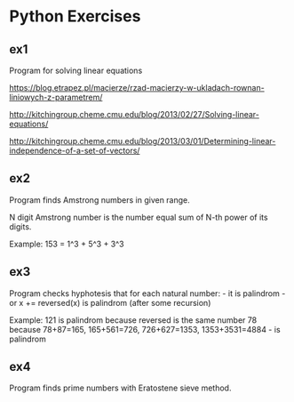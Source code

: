 Python Exercises
================

ex1
---

Program for solving linear equations

 
 https://blog.etrapez.pl/macierze/rzad-macierzy-w-ukladach-rownan-liniowych-z-parametrem/
 
 http://kitchingroup.cheme.cmu.edu/blog/2013/02/27/Solving-linear-equations/
 
 http://kitchingroup.cheme.cmu.edu/blog/2013/03/01/Determining-linear-independence-of-a-set-of-vectors/
 
ex2
---
 
Program finds Amstrong numbers in given range.

N digit Amstrong number is the number equal sum of N-th power of its digits.

Example:
    153 = 1^3 + 5^3 + 3^3  
    
ex3
---
Program checks hyphotesis that for each natural number:
    - it is palindrom
    - or x += reversed(x) is palindrom (after some recursion)

Example:
    121 is palindrom because reversed is the same number
    78 because 78+87=165, 165+561=726, 726+627=1353, 1353+3531=4884 - is palindrom
    
ex4
---

Program finds prime numbers with Eratostene sieve method.